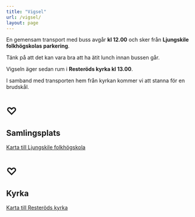 ```yaml
---
title: "Vigsel"
url: /vigsel/
layout: page
---
```


En gemensam transport med buss avgår  **kl 12.00** och sker från **Ljungskile folkhögskolas
parkering**. 

Tänk på att det kan vara bra att ha ätit lunch innan bussen går.
 
Vigseln äger sedan rum i **Resteröds kyrka kl 13.00**.

I samband med transporten hem från kyrkan kommer vi att stanna för en brudskål.

# ♡

## Samlingsplats

[Karta till Ljungskile folkhögskola](https://maps.app.goo.gl/FppkqrgRTo27ioBy8)


# ♡

## Kyrka

[Karta till Resteröds kyrka](https://maps.app.goo.gl/xCBqF7TCHC6mMhmQ7)
